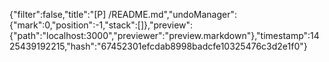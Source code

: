 {"filter":false,"title":"[P] /README.md","undoManager":{"mark":0,"position":-1,"stack":[]},"preview":{"path":"localhost:3000","previewer":"preview.markdown"},"timestamp":1425439192215,"hash":"67452301efcdab8998badcfe10325476c3d2e1f0"}